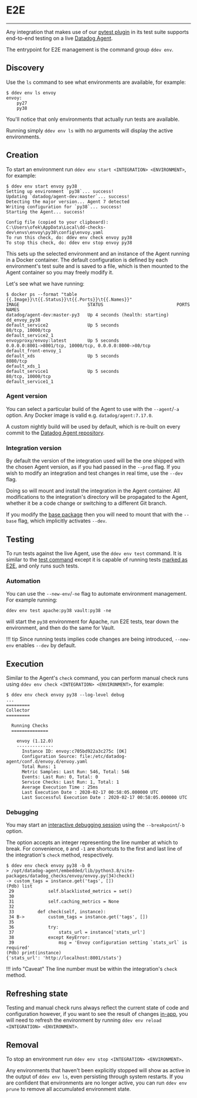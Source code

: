 # E2E

-----

Any integration that makes use of our [pytest plugin](ddev/plugins.md#pytest) in its test suite supports
end-to-end testing on a live [Datadog Agent](https://docs.datadoghq.com/agent/).

The entrypoint for E2E management is the command group `ddev env`.

## Discovery

Use the `ls` command to see what environments are available, for example:

```
$ ddev env ls envoy
envoy:
    py27
    py38
```

You'll notice that only environments that actually run tests are available.

Running simply `ddev env ls` with no arguments will display the active environments.

## Creation

To start an environment run `ddev env start <INTEGRATION> <ENVIRONMENT>`, for example:

```
$ ddev env start envoy py38
Setting up environment `py38`... success!
Updating `datadog/agent-dev:master`... success!
Detecting the major version... Agent 7 detected
Writing configuration for `py38`... success!
Starting the Agent... success!

Config file (copied to your clipboard): C:\Users\ofek\AppData\Local\dd-checks-dev\envs\envoy\py38\config\envoy.yaml
To run this check, do: ddev env check envoy py38
To stop this check, do: ddev env stop envoy py38
```

This sets up the selected environment and an instance of the Agent running in a Docker container. The default
configuration is defined by each environment's test suite and is saved to a file, which is then mounted to the
Agent container so you may freely modify it.

Let's see what we have running:

```
$ docker ps --format "table {{.Image}}\t{{.Status}}\t{{.Ports}}\t{{.Names}}"
IMAGE                          STATUS                            PORTS                                                     NAMES
datadog/agent-dev:master-py3   Up 4 seconds (health: starting)                                                             dd_envoy_py38
default_service2               Up 5 seconds                      80/tcp, 10000/tcp                                         default_service2_1
envoyproxy/envoy:latest        Up 5 seconds                      0.0.0.0:8001->8001/tcp, 10000/tcp, 0.0.0.0:8000->80/tcp   default_front-envoy_1
default_xds                    Up 5 seconds                      8080/tcp                                                  default_xds_1
default_service1               Up 5 seconds                      80/tcp, 10000/tcp                                         default_service1_1
```

### Agent version

You can select a particular build of the Agent to use with the `--agent`/`-a` option. Any Docker image is valid e.g. `datadog/agent:7.17.0`.

A custom nightly build will be used by default, which is re-built on every commit to the [Datadog Agent repository](https://github.com/DataDog/datadog-agent).

### Integration version

By default the version of the integration used will be the one shipped with the chosen Agent version, as if you had passed in the `--prod` flag. If you wish
to modify an integration and test changes in real time, use the `--dev` flag.

Doing so will mount and install the integration in the Agent container. All modifications to the integration's directory will be propagated to the Agent,
whether it be a code change or switching to a different Git branch.

If you modify the [base package](base/about.md) then you will need to mount that with the `--base` flag, which implicitly activates `--dev`.

## Testing

To run tests against the live Agent, use the `ddev env test` command. It is similar to the [test command](testing.md#usage) except
it is capable of running tests [marked as E2E](ddev/plugins.md#agent-check-runner), and only runs such tests.

### Automation

You can use the `--new-env`/`-ne` flag to automate environment management. For example running:

```
ddev env test apache:py38 vault:py38 -ne
```

will start the `py38` environment for Apache, run E2E tests, tear down the environment, and then do the same for Vault.

!!! tip
    Since running tests implies code changes are being introduced, `--new-env` enables `--dev` by default.

## Execution

Similar to the Agent's `check` command, you can perform manual check runs using `ddev env check <INTEGRATION> <ENVIRONMENT>`, for example:

```
$ ddev env check envoy py38 --log-level debug
...
=========
Collector
=========

  Running Checks
  ==============

    envoy (1.12.0)
    --------------
      Instance ID: envoy:c705bd922a3c275c [OK]
      Configuration Source: file:/etc/datadog-agent/conf.d/envoy.d/envoy.yaml
      Total Runs: 1
      Metric Samples: Last Run: 546, Total: 546
      Events: Last Run: 0, Total: 0
      Service Checks: Last Run: 1, Total: 1
      Average Execution Time : 25ms
      Last Execution Date : 2020-02-17 00:58:05.000000 UTC
      Last Successful Execution Date : 2020-02-17 00:58:05.000000 UTC
```

### Debugging

You may start an [interactive debugging session](https://docs.python.org/3/library/pdb.html) using the `--breakpoint`/`-b` option.

The option accepts an integer representing the line number at which to break. For convenience, `0` and `-1` are shortcuts to
the first and last line of the integration's `check` method, respectively.

```
$ ddev env check envoy py38 -b 0
> /opt/datadog-agent/embedded/lib/python3.8/site-packages/datadog_checks/envoy/envoy.py(34)check()
-> custom_tags = instance.get('tags', [])
(Pdb) list
 29             self.blacklisted_metrics = set()
 30
 31             self.caching_metrics = None
 32
 33         def check(self, instance):
 34 B->         custom_tags = instance.get('tags', [])
 35
 36             try:
 37                 stats_url = instance['stats_url']
 38             except KeyError:
 39                 msg = 'Envoy configuration setting `stats_url` is required'
(Pdb) print(instance)
{'stats_url': 'http://localhost:8001/stats'}
```

!!! info "Caveat"
    The line number must be within the integration's `check` method.

## Refreshing state

Testing and manual check runs always reflect the current state of code and configuration however, if you want to see the
result of changes [in-app](https://app.datadoghq.com/metric/explorer), you will need to refresh the environment by
running `ddev env reload <INTEGRATION> <ENVIRONMENT>`.

## Removal

To stop an environment run `ddev env stop <INTEGRATION> <ENVIRONMENT>`.

Any environments that haven't been explicitly stopped will show as active in the output of `ddev env ls`, even persisting
through system restarts. If you are confident that environments are no longer active, you can run `ddev env prune` to
remove all accumulated environment state.
